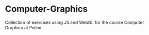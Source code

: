 # Computer-Graphics
 Collection of exercises using JS and WebGL for the course Computer Graphics at Polimi
